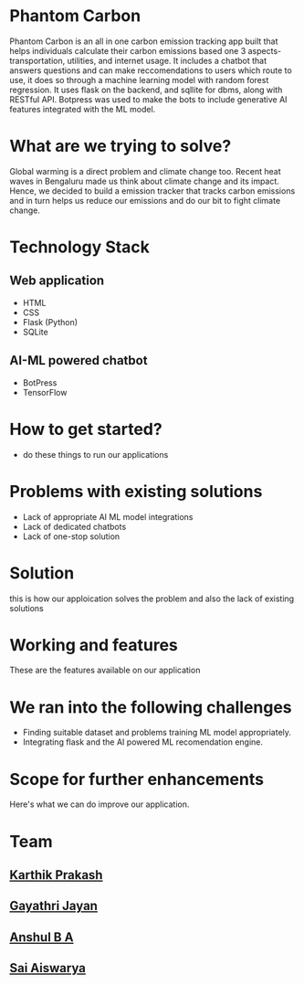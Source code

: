  # **Phantom Carbon**
Phantom Carbon is an all in one carbon emission tracking app built that helps individuals calculate
their carbon emissions based one 3 aspects- transportation, utilities, and internet usage. 
It includes a chatbot that answers questions and can make reccomendations to users which route to 
use, it does so through a machine learning model with random forest regression.
It uses flask on the backend, and sqllite for dbms, along with RESTful API. Botpress was used to 
make the bots to include generative AI features integrated with the ML model.

# **What are we trying to solve?**
Global warming is a direct problem and climate change too. Recent heat waves in Bengaluru made 
us think about climate change and its impact. Hence, we decided to build a emission tracker 
that tracks carbon emissions and in turn helps us reduce our emissions and do our bit to 
fight climate change.

# Technology Stack 
## Web application
- HTML
- CSS
- Flask (Python)
- SQLite
## AI-ML powered chatbot
- BotPress
- TensorFlow 

# How to get started?
- do these things to run our applications

# Problems with existing solutions
- Lack of appropriate AI ML model integrations
- Lack of dedicated chatbots
- Lack of one-stop solution

# Solution
this is how our apploication solves the problem and also the lack of existing solutions

# Working and features
These are the features available on our application 

# We ran into the following challenges
- Finding suitable dataset and problems training ML model appropriately.
- Integrating flask and the AI powered ML recomendation engine.

# Scope for further enhancements
Here's what we can do improve our application.

# Team
 ## [Karthik Prakash](https://github.com/kart2004)
 ## [Gayathri Jayan](https://github.com/gaya3jayan-11)
 ## [Anshul B A](https://github.com/Anshul-B-A)
 ## [Sai Aiswarya](https://github.com/aiswarya200400)
